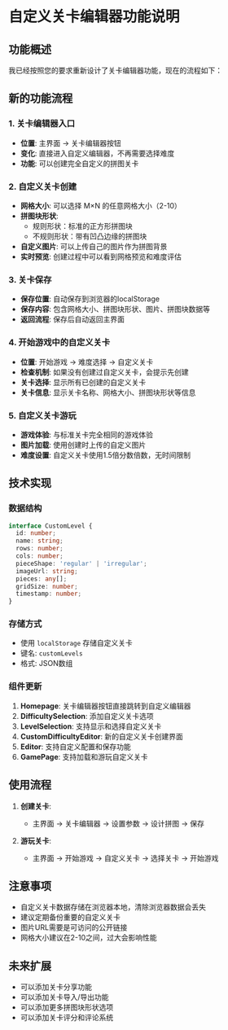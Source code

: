 # 自定义关卡编辑器功能说明

## 功能概述

我已经按照您的要求重新设计了关卡编辑器功能，现在的流程如下：

## 新的功能流程

### 1. 关卡编辑器入口
- **位置**: 主界面 → 关卡编辑器按钮
- **变化**: 直接进入自定义编辑器，不再需要选择难度
- **功能**: 可以创建完全自定义的拼图关卡

### 2. 自定义关卡创建
- **网格大小**: 可以选择 M×N 的任意网格大小（2-10）
- **拼图块形状**: 
  - 规则形状：标准的正方形拼图块
  - 不规则形状：带有凹凸边缘的拼图块
- **自定义图片**: 可以上传自己的图片作为拼图背景
- **实时预览**: 创建过程中可以看到网格预览和难度评估

### 3. 关卡保存
- **保存位置**: 自动保存到浏览器的localStorage
- **保存内容**: 包含网格大小、拼图块形状、图片、拼图块数据等
- **返回流程**: 保存后自动返回主界面

### 4. 开始游戏中的自定义关卡
- **位置**: 开始游戏 → 难度选择 → 自定义关卡
- **检查机制**: 如果没有创建过自定义关卡，会提示先创建
- **关卡选择**: 显示所有已创建的自定义关卡
- **关卡信息**: 显示关卡名称、网格大小、拼图块形状等信息

### 5. 自定义关卡游玩
- **游戏体验**: 与标准关卡完全相同的游戏体验
- **图片加载**: 使用创建时上传的自定义图片
- **难度设置**: 自定义关卡使用1.5倍分数倍数，无时间限制

## 技术实现

### 数据结构
```typescript
interface CustomLevel {
  id: number;
  name: string;
  rows: number;
  cols: number;
  pieceShape: 'regular' | 'irregular';
  imageUrl: string;
  pieces: any[];
  gridSize: number;
  timestamp: number;
}
```

### 存储方式
- 使用 `localStorage` 存储自定义关卡
- 键名: `customLevels`
- 格式: JSON数组

### 组件更新
1. **Homepage**: 关卡编辑器按钮直接跳转到自定义编辑器
2. **DifficultySelection**: 添加自定义关卡选项
3. **LevelSelection**: 支持显示和选择自定义关卡
4. **CustomDifficultyEditor**: 新的自定义关卡创建界面
5. **Editor**: 支持自定义配置和保存功能
6. **GamePage**: 支持加载和游玩自定义关卡

## 使用流程

1. **创建关卡**:
   - 主界面 → 关卡编辑器 → 设置参数 → 设计拼图 → 保存

2. **游玩关卡**:
   - 主界面 → 开始游戏 → 自定义关卡 → 选择关卡 → 开始游戏

## 注意事项

- 自定义关卡数据存储在浏览器本地，清除浏览器数据会丢失
- 建议定期备份重要的自定义关卡
- 图片URL需要是可访问的公开链接
- 网格大小建议在2-10之间，过大会影响性能

## 未来扩展

- 可以添加关卡分享功能
- 可以添加关卡导入/导出功能
- 可以添加更多拼图块形状选项
- 可以添加关卡评分和评论系统
